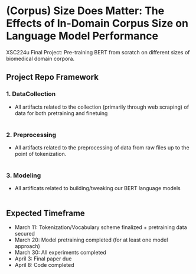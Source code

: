 # (Corpus) Size Does Matter: The Effects of In-Domain Corpus Size on Language Model Performance
XSC224u Final Project: Pre-training BERT from scratch on different sizes of biomedical domain corpora.

## Project Repo Framework
### 1. DataCollection
- All artifacts related to the collection (primarily through web scraping) of data for both pretraining and finetuing
<br></br>
### 2. Preprocessing
- All artifacts related to the preprocessing of data from raw files up to the point of tokenization.
<br></br>
### 3. Modeling
- All artificats related to building/tweaking our BERT language models
<br></br>

## Expected Timeframe

* March 11: Tokenization/Vocabulary scheme finalized + pretraining data secured
* March 20: Model pretraining completed (for at least one model approach)
* March 30: All experiments completed
* April 3: Final paper due
* April 8: Code completed


